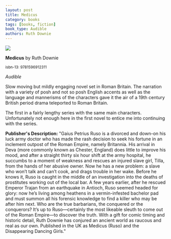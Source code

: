 ```yaml
---
layout: post
title: Medicus
category: books
tags: [books, fiction]
book_type: Audible
authors: Ruth Downie
---
```


<img src="http://books.google.com/books/content?id=HfKFk8VpAgYC&printsec=frontcover&img=1&zoom=1&edge=curl&source=gbs_api"/>

**Medicus** by Ruth Downie

<sup>isbn-13: 9781596912311</sup>

*Audible*

Slow moving but mildly engaging novel set in Roman Britain. The narration with a
variety of posh and not so posh English accents as well as the language and
mannerisms of the characters gave it the air of a 19th century British period
drama teleported to Roman Britain.

The first in a fairly lengthy series with the same main characters. Unfortunately
not enough here in the first novel to entice me into continuing with the series.

**Publisher's Description:**
"Gaius Petrius Ruso is a divorced and down-on his luck army doctor who has
made the rash decision to seek his fortune in an inclement outpost of the
Roman Empire, namely Britannia. His arrival in Deva (more commonly known as
Chester, England) does little to improve his mood, and after a straight
thirty six hour shift at the army hospital, he succumbs to a moment of
weakness and rescues an injured slave girl, Tilla, from the hands of her
abusive owner. Now he has a new problem: a slave who won’t talk and can’t
cook, and drags trouble in her wake. Before he knows it, Ruso is caught in
the middle of an investigation into the deaths of prostitutes working out
of the local bar. A few years earlier, after he rescued Emperor Trajan from
an earthquake in Antioch, Ruso seemed headed for glory: now he’s living
among heathens in a vermin-infested bachelor pad and must summon all his
forensic knowledge to find a killer who may be after him next. Who are the
true barbarians, the conquered or the conquerors? It’s up to Ruso—certainly
the most likeable sleuth to come out of the Roman Empire—to discover the
truth. With a gift for comic timing and historic detail, Ruth Downie has
conjured an ancient world as raucous and real as our own. Published in the
UK as Medicus (Ruso) and the Disappearing Dancing Girls."
